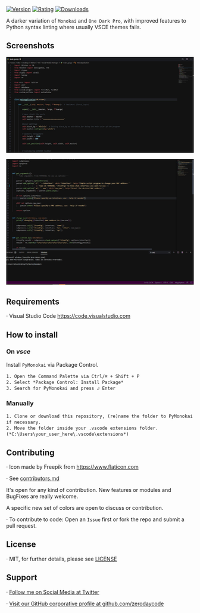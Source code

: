 
[![Version](https://vsmarketplacebadge.apphb.com/version/alexvergara10.pymonokai.svg)](https://marketplace.visualstudio.com/items?itemName=alexvergara10.pymonokai)
[![Rating](https://img.shields.io/vscode-marketplace/r/alexvergara10.pymonokai.svg)](https://marketplace.visualstudio.com/items?itemName=alexvergara10.pymonokai)
[![Downloads](https://vsmarketplacebadge.apphb.com/installs/alexvergara10.pymonokai.svg)](https://marketplace.visualstudio.com/items?itemName=alexvergara10.pymonokai)


A darker variation of `Monokai` and `One Dark Pro`, with improved features to Python syntax linting where usually VSCE themes fails.


## Screenshots

![Screenshot 01](https://github.com/Pyzyryab/PyMonokai/blob/master/images/screenshots/photo2.jpg "Screenshot #01")

![Screenshot 02](https://github.com/Pyzyryab/PyMonokai/blob/master/images/screenshots/photo1.jpg "Screenshot #02")

## Requirements

· Visual Studio Code https://code.visualstudio.com

## How to install

### On *vsce*

Install `PyMonokai` via Package Control.
 
```
1. Open the Command Palette via Ctrl/⌘ + Shift + P
2. Select *Package Control: Install Package*
3. Search for PyMonokai and press ↲ Enter
```

### Manually

```
1. Clone or download this repository, (re)name the folder to PyMonokai if necessary.
2. Move the folder inside your .vscode extensions folder. (*C:\Users\your_user_here\.vscode\extensions*)
```


## Contributing

· Icon made by Freepik from https://www.flaticon.com

· See [contributors.md](https://github.com/Pyzyryab/PyMonokai/blob/master/contributors.md)


It's open for any kind of contribution. New features or modules and BugFixes are really welcome.

A specific new set of colors are open to discuss or contribution.

· To contribute to code: Open an `Issue` first or fork the repo and submit a pull request.


## License

· MIT, for further details, please see [LICENSE](https://github.com/Pyzyryab/PyMonokai/blob/master/LICENSE.md)


## Support

· [Follow me on Social Media at Twitter](https://twitter.com/pyzyryab)

· [Visit our GitHub corporative profile at github.com/zerodaycode](https://github.com/zerodaycode)
